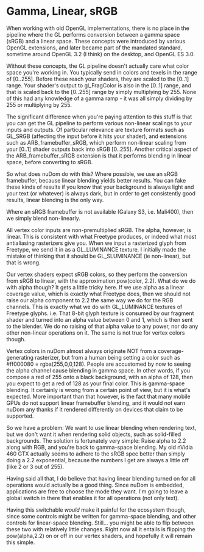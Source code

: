 Gamma, Linear, sRGB
===================

When working with old OpenGL implementations, there is no place in
the pipeline where the GL performs conversion between a gamma space
(sRGB) and a linear space. These concepts were introduced by various
OpenGL extensions, and later became part of the mandated standard,
sometime around OpenGL 3.2 (I think) on the desktop, and OpenGL ES 3.0.

Without these concepts, the GL pipeline doesn't actually care what
color space you're working in. You typically send in colors and texels
in the range of [0..255]. Before these reach your shaders, they are
scaled to the [0..1] range. Your shader's output to gl_FragColor is
also in the [0..1] range, and that is scaled back to the [0..255]
range by simply multiplying by 255. None of this had any knowledge
of a gamma ramp - it was all simply dividing by 255 or multiplying
by 255.

The significant difference when you're paying attention to this stuff
is that you can get the GL pipeline to perform various non-linear
scalings to your inputs and outputs. Of particular relevance are
texture formats such as GL_SRGB (affecting the input before it hits
your shader), and extensions such as ARB_framebuffer_sRGB, which
perform non-linear scaling from your [0..1] shader outputs back
into sRGB [0..255]. Another critical aspect of the ARB_framebuffer_sRGB
extension is that it performs blending in linear space, before
converting to sRGB.

So what does nuDom do with this? Where possible, we use an sRGB
framebuffer, because linear blending yields better results. You
can fake these kinds of results if you know that your background
is always light and your text (or whatever) is always dark, but
in order to get consistently good results, linear blending is the
only way.

Where an sRGB framebuffer is not available (Galaxy S3, i.e. Mali400),
then we simply blend non-linearly.

All vertex color inputs are non-premultiplied sRGB. The alpha, however,
is linear. This is consistent with what Freetype produces, or indeed
what most antialiasing rasterizers give you. When we input a rasterized
glyph from Freetype, we send it in as a GL_LUMINANCE texture. I
initially made the mistake of thinking that it should be GL_SLUMINANCE
(ie non-linear), but that is wrong.

Our vertex shaders expect sRGB colors, so they perform the conversion
from sRGB to linear, with the approximation pow(color, 2.2). What do
we do with alpha though? It gets a little tricky here. If we use alpha
as a linear coverage value, which is exactly what Freetype does, then
we should not raise our alpha component to 2.2 the same way we do
for the RGB channels. This is exactly what we do with GL_LUMINANCE
textures of Freetype glyphs. i.e. That 8-bit glyph texture is consumed
by our fragment shader and turned into an alpha value between 0 and 1,
which is then sent to the blender. We do no raising of that alpha value
to any power, nor do any other non-linear operations on it. The same
is not true for vertex colors though.

Vertex colors in nuDom almost always originate NOT from a
coverage-generating rasterizer, but from a human being setting a color
such as #ff000080 = rgba(255,0,0,128). People are accustomed by now to
seeing the alpha channel cause blending in gamma space. In other words,
if you compose a red of 255 onto a black background, with an alpha of
128, then you expect to get a red of 128 as your final color. This is
gamma-space blending. It certainly is wrong from a certain point of view,
but it is what's expected. More important than that however, is the
fact that many mobile GPUs do not support linear framebuffer blending,
and it would not earn nuDom any thanks if it rendered differently on
devices that claim to be supported.

So we have a problem: We want to use linear blending when rendering
text, but we don't want it when rendering solid objects, such as
solid-filled backgrounds. The solution is fortunately very simple:
Raise alpha to 2.2 along with RGB, and you're back to gamma-space
blending. My old nVidia 460 GTX actually seems to adhere to the
sRGB spec better than simply doing a 2.2 exponential, because the
numbers I get are always a little off (like 2 or 3 out of 255).

Having said all that, I do believe that having linear blending
turned on for all operations would actually be a good thing. Since
nuDom is embedded, applications are free to choose the mode they
want. I'm going to leave a global switch in there that enables it
for all operations (not only text).

Having this switchable *would* make it painful for the ecosystem
though, since some controls might be written for gamma-space blending,
and other controls for linear-space blending. Still... you might
be able to flip between these two with relatively little changes.
Right now all it entails is flipping the pow(alpha,2.2) on or
off in our vertex shaders, and hopefully it will remain this simple.
